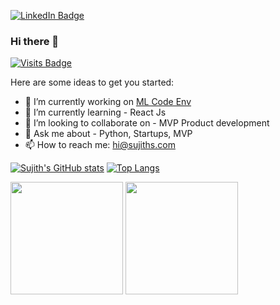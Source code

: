 [![LinkedIn Badge](https://img.shields.io/badge/LinkedIn-Profile-informational?style=flat&logo=linkedin&logoColor=white&color=0D76A8)](https://www.linkedin.com/in/sujithx007/)

### Hi there 👋

[![Visits Badge](https://badges.pufler.dev/visits/braydoncoyer/sujithhubpost)](https:braydoncoyer.dev)

<!--
**sujithhubpost/sujithhubpost** is a ✨ _special_ ✨ repository because its `README.md` (this file) appears on your GitHub profile.
-->
Here are some ideas to get you started:

- 🔭 I’m currently working on [ML Code Env](https://github.com/sujithhubpost/mlcode)
- 🌱 I’m currently learning - React Js
- 👯 I’m looking to collaborate on - MVP Product development
- 💬 Ask me about - Python, Startups, MVP 
- 📫 How to reach me: hi@sujiths.com

[![Sujith's GitHub stats](https://github-readme-stats.vercel.app/api?username=sujithhubpost&count_private=true&show_icons=true&layout=compact)](https://github.com/sujithhubpost) 
[![Top Langs](sujithhubpost)](https://github.com/sujithhubpost)

<img height="180em" src="https://github-readme-stats.vercel.app/api?username=sujithhubpost&show_icons=true&hide_border=true&&count_private=true&include_all_commits=true" />
<img height="180em"src="https://github-readme-stats.vercel.app/api/top-langs/?username=sujithhubpost&show_icons=true&hide_border=true&&count_private=true&include_all_commits=true" />
